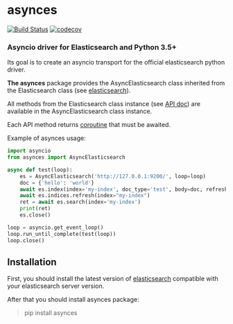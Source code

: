 # asynces
[![Build Status](https://travis-ci.org/fabregas/asynces.svg?branch=master)](https://travis-ci.org/fabregas/asynces)
[![codecov](https://codecov.io/gh/fabregas/asynces/branch/master/graph/badge.svg)](https://codecov.io/gh/fabregas/asynces)


### Asyncio driver for Elasticsearch and Python 3.5+

Its goal is to create an asyncio transport for the official elasticsearch python driver.

**The asynces** package provides the AsyncElasticsearch class inherited from
the Elasticsearch class (see [elasticsearch](https://elasticsearch-py.readthedocs.io/en/master/index.html)).

All methods from the Elasticsearch class instance (see [API doc](http://elasticsearch-py.readthedocs.io/en/master/api.html))
are available in the AsyncElasticsearch class instance.

Each API method returns [coroutine](https://docs.python.org/3/library/asyncio-task.html#coroutines) that must be awaited.

Example of asynces usage:
```python
import asyncio
from asynces import AsyncElasticsearch

async def test(loop):
    es = AsyncElasticsearch('http://127.0.0.1:9200/', loop=loop)
    doc = {'hello': 'world'}
    await es.index(index='my-index', doc_type='test', body=doc, refresh=False)
    await es.indices.refresh(index="my-index")
    ret = await es.search(index='my-index')
    print(ret)
    es.close()

loop = asyncio.get_event_loop()
loop.run_until_complete(test(loop))
loop.close()
```

## Installation

First, you should install the latest version of [elasticsearch](https://elasticsearch-py.readthedocs.io/en/master/index.html#compatibility)
compatible with your elasticsearch server version.

After that you should install asynces package:

> pip install asynces


